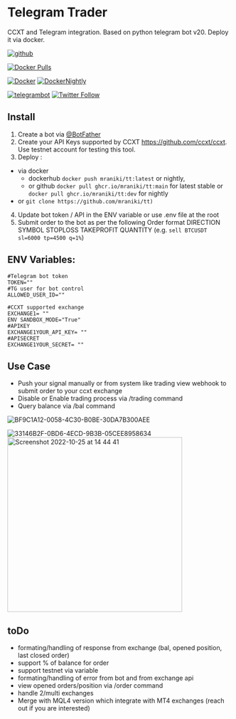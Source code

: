 # Telegram Trader
 CCXT and Telegram integration. Based on python telegram bot v20. 
 Deploy it via docker. 


[![github](https://img.shields.io/badge/GitHub%20Pages-222222?style=for-the-badge&logo=GitHub%20Pages&logoColor=white)](https://github.com/mraniki/tt)

[![Docker Pulls](https://img.shields.io/docker/pulls/mraniki/tt?style=plastic)](https://hub.docker.com/r/mraniki/tt)

[![Docker](https://github.com/mraniki/tt/actions/workflows/docker-publish.yml/badge.svg)](https://github.com/mraniki/tt/actions/workflows/docker-publish.yml)
[![DockerNightly](https://github.com/mraniki/tt/actions/workflows/docker-image-dev.yml/badge.svg)](https://github.com/mraniki/tt/actions/workflows/docker-image-dev.yml)


[![telegrambot](https://img.shields.io/badge/Telegram-Channel-blue.svg?logo=telegram)](https://t.me/pythontelegrambotchannel)
[![Twitter Follow](https://img.shields.io/twitter/follow/ccxt_official.svg?style=social&label=CCXT)](https://twitter.com/ccxt_official)

## Install
1) Create a bot via [@BotFather ](https://core.telegram.org/bots/tutorial)
2) Create your API Keys supported by CCXT https://github.com/ccxt/ccxt. Use testnet account for testing this tool.
3) Deploy :
- via docker 
  - dockerhub `docker push mraniki/tt:latest` or nightly,
  - or github `docker pull ghcr.io/mraniki/tt:main` for latest stable or `docker pull ghcr.io/mraniki/tt:dev` for nightly
- or `git clone https://github.com/mraniki/tt)`
4) Update bot token / API in the ENV variable or use .env file at the root
5) Submit order to the bot as per the following Order format DIRECTION SYMBOL STOPLOSS TAKEPROFIT QUANTITY 
  (e.g. `sell BTCUSDT sl=6000 tp=4500 q=1%`) 
 
## ENV Variables:

    #Telegram bot token 
    TOKEN="" 
    #TG user for bot control
    ALLOWED_USER_ID=""
    
    #CCXT supported exchange 
    EXCHANGE1= ""
    ENV SANDBOX_MODE="True"
    #APIKEY
    EXCHANGE1YOUR_API_KEY= ""
    #APISECRET
    EXCHANGE1YOUR_SECRET= "" 
        
        
 ## Use Case
 - Push your signal manually or from system like trading view webhook to submit order to your ccxt exchange
 - Disable or Enable trading process via /trading command
 - Query balance via /bal command

 
 ![BF9C1A12-0058-4C30-B0BE-30DA7B300AEE](https://user-images.githubusercontent.com/8766259/199304735-6f3eb428-30e0-46b9-9930-9a29fbcec565.jpeg)

 ![33146B2F-0BD6-4ECD-9B3B-05CEE8958634](https://user-images.githubusercontent.com/8766259/199287828-64d9b780-a5f5-47b3-96ac-a066ea53a18c.jpeg)
<img width="393" alt="Screenshot 2022-10-25 at 14 44 41" src="https://user-images.githubusercontent.com/8766259/197776314-10219d7f-693f-44df-8efe-a5794bbafe98.png">

 ## toDo
- formating/handling of response from exchange (bal, opened position, last closed order)
- support % of balance for order
- support testnet via variable 
- formating/handling of error from bot and from exchange api
- view opened orders/position via /order command 
- handle 2/multi exchanges
- Merge with MQL4 version which integrate with MT4 exchanges (reach out if you are interested)


